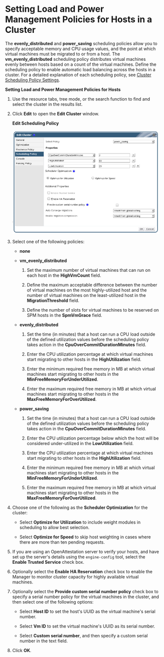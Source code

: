 # Setting Load and Power Management Policies for Hosts in a Cluster

The **evenly_distributed** and **power_saving** scheduling policies allow you to specify acceptable memory and CPU usage values, and the point at which virtual machines must be migrated to or from a host. The **vm_evenly_distributed** scheduling policy distributes virtual machines evenly between hosts based on a count of the virtual machines. Define the scheduling policy to enable automatic load balancing across the hosts in a cluster. For a detailed explanation of each scheduling policy, see [Cluster Scheduling Policy Settings](Cluster_Scheduling_Policy_Settings).

**Setting Load and Power Management Policies for Hosts**

1. Use the resource tabs, tree mode, or the search function to find and select the cluster in the results list.

2. Click **Edit** to open the **Edit Cluster** window.

    **Edit Scheduling Policy**

    ![](images/7328.png)

3. Select one of the following policies:

    * **none**

    * **vm_evenly_distributed**

        1. Set the maximum number of virtual machines that can run on each host in the **HighVmCount** field.

        2. Define the maximum acceptable difference between the number of virtual machines on the most highly-utilized host and the number of virtual machines on the least-utilized host in the **MigrationThreshold** field.

        3. Define the number of slots for virtual machines to be reserved on SPM hosts in the **SpmVmGrace** field.

    * **evenly_distributed**

        1. Set the time (in minutes) that a host can run a CPU load outside of the defined utilization values before the scheduling policy takes action in the **CpuOverCommitDurationMinutes** field.

        2. Enter the CPU utilization percentage at which virtual machines start migrating to other hosts in the **HighUtilization** field.

        3. Enter the minimum required free memory in MB at which virtual machines start migrating to other hosts in the **MinFreeMemoryForUnderUtilized**.

        4. Enter the maximum required free memory in MB at which virtual machines start migrating to other hosts in the **MaxFreeMemoryForOverUtilized**.

    * **power_saving**

        1. Set the time (in minutes) that a host can run a CPU load outside of the defined utilization values before the scheduling policy takes action in the **CpuOverCommitDurationMinutes** field.

        2. Enter the CPU utilization percentage below which the host will be considered under-utilized in the **LowUtilization** field.

        3. Enter the CPU utilization percentage at which virtual machines start migrating to other hosts in the **HighUtilization** field.

        4. Enter the minimum required free memory in MB at which virtual machines start migrating to other hosts in the **MinFreeMemoryForUnderUtilized**.

        5. Enter the maximum required free memory in MB at which virtual machines start migrating to other hosts in the **MaxFreeMemoryForOverUtilized**.

4. Choose one of the following as the **Scheduler Optimization** for the cluster:

    * Select **Optimize for Utilization** to include weight modules in scheduling to allow best selection.

    * Select **Optimize for Speed** to skip host weighting in cases where there are more than ten pending requests.

5. If you are using an OpenAttestation server to verify your hosts, and have set up the server's details using the `engine-config` tool, select the **Enable Trusted Service** check box.

6. Optionally select the **Enable HA Reservation** check box to enable the Manager to monitor cluster capacity for highly available virtual machines.

7. Optionally select the **Provide custom serial number policy** check box to specify a serial number policy for the virtual machines in the cluster, and then select one of the following options:

    * Select **Host ID** to set the host's UUID as the virtual machine's serial number.

    * Select **Vm ID** to set the virtual machine's UUID as its serial number.

    * Select **Custom serial number**, and then specify a custom serial number in the text field.

8. Click **OK**.
